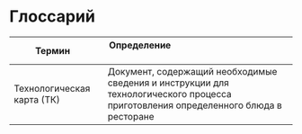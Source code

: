 # Глоссарий

| Термин                  | Определение                                                                                                                                                                                                                                                                                         |
|-------------------------|--------------------------------------------------------------------------------------------------------------------------------------------------------------------------------------------------------------------------------------------------------------------------------------------------|  
| Технологическая карта (ТК) | Документ, содержащий необходимые сведения и инструкции для технологического процесса приготовления определенного блюда в ресторане |